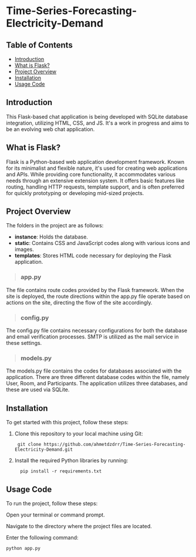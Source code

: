 # Time-Series-Forecasting-Electricity-Demand

## **Table of Contents**

- [Introduction](#introduction)
- [What is Flask?](#what-is-flask)
- [Project Overview](#project-overview)
- [Installation](#installation)
- [Usage Code](#usage)

## **Introduction**

This Flask-based chat application is being developed with SQLite database integration, utilizing HTML, CSS, and JS. It's a work in progress and aims to be an evolving web chat application.

## **What is Flask?**

Flask is a Python-based web application development framework. Known for its minimalist and flexible nature, it's used for creating web applications and APIs. While providing core functionality, it accommodates various needs through an extensive extension system. It offers basic features like routing, handling HTTP requests, template support, and is often preferred for quickly prototyping or developing mid-sized projects.

## **Project Overview**

The folders in the project are as follows:

- **instance**: Holds the database.
- **static**: Contains CSS and JavaScript codes along with various icons and images.
- **templates**: Stores HTML code necessary for deploying the Flask application.

> ### **app.py**

The file contains route codes provided by the Flask framework. When the site is deployed, the route directions within the app.py file operate based on actions on the site, directing the flow of the site accordingly.

> ### **config.py**

The config.py file contains necessary configurations for both the database and email verification processes. SMTP is utilized as the mail service in these settings.

> ### **models.py**

The models.py file contains the codes for databases associated with the application. There are three different database codes within the file, namely User, Room, and Participants. The application utilizes three databases, and these are used via SQLite.

## **Installation**

To get started with this project, follow these steps:

1.  Clone this repository to your local machine using Git:

         git clone https://github.com/ahmetdzdrr/Time-Series-Forecasting-Electricity-Demand.git

2.  Install the required Python libraries by running:

          pip install -r requirements.txt

## **Usage Code**

To run the project, follow these steps:

Open your terminal or command prompt.

Navigate to the directory where the project files are located.

Enter the following command:

```bash
python app.py
```
